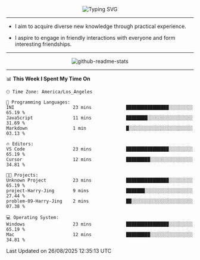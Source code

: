 <p align="center">
  <img src="https://readme-typing-svg.demolab.com?font=Fira+Code&weight=500&size=32&duration=2500&pause=1600&center=true&vCenter=true&random=false&width=1024&height=64&lines=Hi+there+%F0%9F%91%8B;I'm+delighted+you+could+make+it+here+%F0%9F%8E%89;I'm+Harry%2C+a+college+student+still+finding+my+way" alt="Typing SVG" />
</p>


---


- I aim to acquire diverse new knowledge through practical experience.

- I aspire to engage in friendly interactions with everyone and form interesting friendships.


---


<p align="center">
  <img src="https://github-readme-stats.vercel.app/api?username=Harry-Jing&show_icons=true" alt="github-readme-stats"/>
</p>


---

<!--START_SECTION:waka-->
📊 **This Week I Spent My Time On** 

```text
🕑︎ Time Zone: America/Los_Angeles

💬 Programming Languages: 
INI                      23 mins             ████████████████░░░░░░░░░   65.19 % 
JavaScript               11 mins             ████████░░░░░░░░░░░░░░░░░   31.69 % 
Markdown                 1 min               █░░░░░░░░░░░░░░░░░░░░░░░░   03.13 % 

🔥 Editors: 
VS Code                  23 mins             ████████████████░░░░░░░░░   65.19 % 
Cursor                   12 mins             █████████░░░░░░░░░░░░░░░░   34.81 % 

🐱‍💻 Projects: 
Unknown Project          23 mins             ████████████████░░░░░░░░░   65.19 % 
project-Harry-Jing       9 mins              ███████░░░░░░░░░░░░░░░░░░   27.44 % 
problem-09-Harry-Jing    2 mins              ██░░░░░░░░░░░░░░░░░░░░░░░   07.38 % 

💻 Operating System: 
Windows                  23 mins             ████████████████░░░░░░░░░   65.19 % 
Mac                      12 mins             █████████░░░░░░░░░░░░░░░░   34.81 % 
```


 Last Updated on 26/08/2025 12:35:13 UTC
<!--END_SECTION:waka-->
